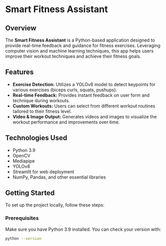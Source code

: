 # Smart Fitness Assistant

## Overview
The **Smart Fitness Assistant** is a Python-based application designed to provide real-time feedback and guidance for fitness exercises. Leveraging computer vision and machine learning techniques, this app helps users improve their workout techniques and achieve their fitness goals.

## Features
- **Exercise Detection:** Utilizes a YOLOv8 model to detect keypoints for various exercises (biceps curls, squats, pushups).
- **Real-time Feedback:** Provides instant feedback on user form and technique during workouts.
- **Custom Workouts:** Users can select from different workout routines tailored to their fitness level.
- **Video & Image Output:** Generates videos and images to visualize the workout performance and improvements over time.

## Technologies Used
- Python 3.9
- OpenCV
- Mediapipe
- YOLOv8
- Streamlit for web deployment
- NumPy, Pandas, and other essential libraries

## Getting Started
To set up the project locally, follow these steps:

### Prerequisites
Make sure you have Python 3.9 installed. You can check your version with:
```bash
python --version
